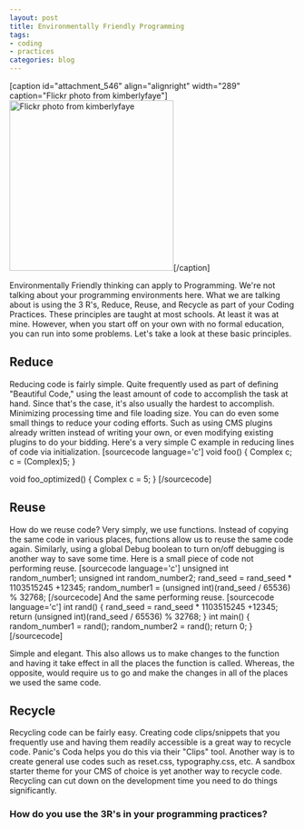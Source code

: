 ```yaml
--- 
layout: post
title: Environmentally Friendly Programming
tags: 
- coding
- practices
categories: blog
---
```

[caption id="attachment_546" align="alignright" width="289" caption="Flickr photo from kimberlyfaye"]<a href="http://www.flickr.com/photos/kimberlyfaye/2628819393/"><img class="size-medium wp-image-546" title="Reduce, Reuse, Recycle" src="http://www.johntwang.com/blogturbo.paulstamatiou.com/uploads/2009/02/2628819393_6d7eb82ec4-289x300.jpg" alt="Flickr photo from kimberlyfaye" width="289" height="300" /></a>[/caption]

Environmentally Friendly thinking can apply to Programming. We're not talking about your programming environments here. What we are talking about is using the 3 R's, Reduce, Reuse, and Recycle as part of your Coding Practices. These principles are taught at most schools. At least it was at mine. However, when you start off on your own with no formal education, you can run into some problems. Let's take a look at these basic principles.
<h2>Reduce</h2>
Reducing code is fairly simple. Quite frequently used as part of defining "Beautiful Code," using the least amount of code to accomplish the task at hand. Since that's the case, it's also usually the hardest to accomplish. Minimizing processing time and file loading size. You can do even some small things to reduce your coding efforts. Such as using CMS plugins already written instead of writing your own, or even modifying existing plugins to do your bidding. Here's a very simple C example in reducing lines of code via initialization.
[sourcecode language='c']
void foo() {
    Complex c;
    c = (Complex)5;
}

void foo_optimized() {
    Complex c = 5;
}
[/sourcecode]
<h2>Reuse</h2>
How do we reuse code? Very simply, we use functions. Instead of copying the same code in various places, functions allow us to reuse the same code again. Similarly, using a global Debug boolean to turn on/off debugging is another way to save some time. Here is a small piece of code not performing reuse.
[sourcecode language='c']
unsigned int random_number1;
unsigned int random_number2;
rand_seed = rand_seed * 1103515245 +12345;
random_number1 = (unsigned int)(rand_seed / 65536) % 32768;
[/sourcecode]
And the same performing reuse.
[sourcecode language='c']
int rand()
{
rand_seed = rand_seed * 1103515245 +12345;
return (unsigned int)(rand_seed / 65536) % 32768;
}
int main() {
random_number1 = rand();
random_number2 = rand();
return 0;
}
[/sourcecode]

Simple and elegant. This also allows us to make changes to the function and having it take effect in all the places the function is called. Whereas, the opposite, would require us to go and make the changes in all of the places we used the same code.
<h2>Recycle</h2>
Recycling code can be fairly easy. Creating code clips/snippets that you frequently use and having them readily accessible is a great way to recycle code. Panic's Coda helps you do this via their "Clips" tool. Another way is to create general use codes such as reset.css, typography.css, etc. A sandbox starter theme for your CMS of choice is yet another way to recycle code. Recycling can cut down on the development time you need to do things significantly.
<h3>How do you use the 3R's in your programming practices?</h3>
